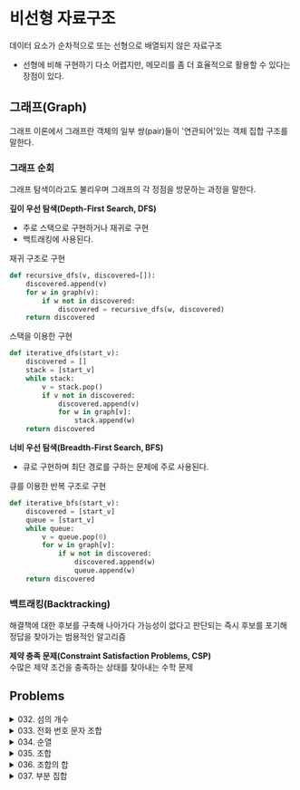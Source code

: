 # 비선형 자료구조
데이터 요소가 순차적으로 또는 선형으로 배열되지 않은 자료구조
- 선형에 비해 구현하기 다소 어렵지만, 메모리를 좀 더 효율적으로 활용할 수 있다는 장점이 있다.

## 그래프(Graph)
그래프 이론에서 그래프란 객체의 일부 쌍(pair)들이 '연관되어'있는 객체 집합 구조를 말한다.

### 그래프 순회
그래프 탐색이라고도 불리우며 그래프의 각 정점을 방문하는 과정을 말한다.

**깊이 우선 탐색(Depth-First Search, DFS)**
- 주로 스택으로 구현하거나 재귀로 구현
- 백트래킹에 사용된다.

재귀 구조로 구현
```python
def recursive_dfs(v, discovered=[]):
    discovered.append(v)
    for w in graph(v):
        if w not in discovered:
            discovered = recursive_dfs(w, discovered)
    return discovered
```

스택을 이용한 구현
```python
def iterative_dfs(start_v):
    discovered = []
    stack = [start_v]
    while stack:
        v = stack.pop()
        if v not in discovered:
            discovered.append(v)
            for w in graph[v]:
                stack.append(w)
    return discovered
```

**너비 우선 탐색(Breadth-First Search, BFS)**
- 큐로 구현하며 최단 경로를 구하는 문제에 주로 사용된다.

큐를 이용한 반복 구조로 구현
```python
def iterative_bfs(start_v):
    discovered = [start_v]
    queue = [start_v]
    while queue:
        v = queue.pop(0)
        for w in graph[v]:
            if w not in discovered:
                discovered.append(w)
                queue.append(w)
    return discovered
```

### 백트래킹(Backtracking)
해결책에 대한 후보를 구축해 나아가다 가능성이 없다고 판단되는 즉시 후보를 포기해 정답을 찾아가는 범용적인 알고리즘

**제약 충족 문제(Constraint Satisfaction Problems, CSP)**  
수많은 제약 조건을 충족하는 상태를 찾아내는 수학 문제


## Problems
<details>
<summary>032. 섬의 개수</summary>
<div markdown='1'>

---
1. DFS로 그래프 탐색
```python
class Solution:
    def numIslands(self, grid: List[List[str]]) -> int:
        def dfs(i, j):
            # 더 이상 땅이 아닌 경우 종료
            if i < 0 or i >= len(grid) or \
                j < 0 or j >= len(grid[0]) or \
                grid[i][j] != '1':
                    return
            grid[i][j] = 0
            # 동서남북 탐색
            dfs(i + 1, j)
            dfs(i - 1, j)
            dfs(i, j + 1)
            dfs(i, j - 1)

        count = 0
        for i in range(len(grid)):
            for j in range(len(grid[0])):
                if grid[i][j] == '1':
                    dfs(i, j)
                    # 모든 육지 탐색 후 카운트 1 증가
                    count += 1
        return count
```
- 중첩 함수를 사용하여 DFS 구현

---
</div>
</details>


<details>
<summary>033. 전화 번호 문자 조합</summary>
<div markdown='1'>

---
1. 모든 조합 탐색
```python
class Solution:
    def letterCombinations(self, digits: str) -> List[str]:
        def dfs(index, path):
            # 끝까지 탐색하면 백트래킹
            if len(path) == len(digits):
                result.append(path)
                return
            
            # 입력값 자릿수 단위 반복
            for i in range(index, len(digits)):
                # 숫자에 해당하는 모든 문자열 반복
                for j in dic[digits[i]]:
                    dfs(i + 1, path + j)
        
        # 예외 처리
        if not digits:
            return []
        
        dic = {'2': 'abc',
               '3': 'def',
               '4': 'ghi',
               '5': 'jkl',
               '6': 'mno',
               '7': 'pqrs',
               '8': 'tuv',
               '9': 'wxyz'}
        
        result = []
        dfs(0, "")
        
        return result
```

---
</div>
</details>


<details>
<summary>034. 순열</summary>
<div markdown='1'>

---
1. DFS를 활용한 순열 생성
```python
class Solution:
    def permute(self, nums: List[int]) -> List[List[int]]:
        results = []
        prev_elements = []

        def dfs(elements):
            # 리프 노드일 때 결과 추가
            if len(elements) == 0:
                results.append(prev_elements[:])
            
            # 순열 생성 재귀 호출
            for e in elements:
                next_elements = elements[:]
                next_elements.remove(e)

                prev_elements.append(e)
                dfs(next_elements)
                prev_elements.pop()
        
        dfs(nums)
        return results
```
- ```prev_elements[:]``` : 값을 복사하는 형태로 참조 관계를 갖지 않도록 처리한다.

2. itertools 모듈 사용
```python
from itertools import permutations

class Solution:
    def permute(self, nums: List[int]) -> List[List[int]]:
        return list(permutations(nums))
```
---
</div>
</details>


<details>
<summary>035. 조합</summary>
<div markdown='1'>

---
1. DFS로 k개 조합 생성
```python
class Solution:
    def combine(self, n: int, k: int) -> List[List[int]]:
        results = []

        def dfs(elements, start: int, k: int):
            if k == 0:
                results.append(elements[:])
                return
            
            # 자신 이전의 모든 값을 고정하여 재귀 호출
            for i in range(start, n + 1):
                elements.append(i)
                dfs(elements, i + 1, k - 1)
                elements.pop()
        
        dfs([], 1, k)
        return results
```

2. itertools 모듈 사용
```python
from itertools import combinations

class Solution:
    def combine(self, n: int, k: int) -> List[List[int]]:
        return list(combinations(range(1, n + 1), k))
```
---
</div>
</details>


<details>
<summary>036. 조합의 합</summary>
<div markdown='1'>

---
1. DFS로 중복 조합 그래프 탐색
```python
class Solution:
    def combinationSum(self, candidates: List[int], target: int) -> List[List[int]]:
        result = []

        def dfs(csum, index, path):
            # 종료 조건
            if csum < 0:
                return
            
            if csum == 0:
                result.append(path)
                return
            
            # 자신 부터 하위 원소 까지의 나열 재귀 호출
            for i in range(index, len(candidates)):
                dfs(csum - candidates[i], i, path + [candidates[i]])
            
        dfs(target, 0, [])
        return result
```

---
</div>
</details>


<details>
<summary>037. 부분 집합</summary>
<div markdown='1'>

---
0. 내 풀이
```python
# 내 풀이
class Solution:
    def subsets(self, nums: List[int]) -> List[List[int]]:
        result = []
        
        def dfs(subset):
            
            result.append(subset)

            for num in nums:
                if not subset or subset[-1] < num:
                    dfs(subset + [num])

        dfs([])
        return result
```
- ```subset```이 비어있거나 ```subset```의 마지막 원소가 다음으로 입력 될 원소보다 작아야한다.


1. 트리의 모든 DFS 결과
```python
class Solution:
    def subsets(self, nums: List[int]) -> List[List[int]]:
        result = []

        def dfs(index, path):
            # 매번 결과 추가
            result.append(path)

            # 경로를 만들면서 DFS
            for i in range(index, len(nums)):
                dfs(i + 1, path + [nums[i]])
        
        dfs(0, [])
        return result
```
- 모든 탐색의 경로가 결국 정답이 되므로, 탐색할 때마다 매번 결과를 추가해주면 된다.
- ```dfs(i + 1, path + [nums[i]])``` 부분과 나의 코드 중 ```subset[-1] < num:``` 부분을 변경할 수 있다.

---
</div>
</details>